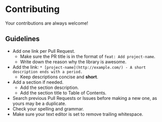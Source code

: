 # Contributing

Your contributions are always welcome!

## Guidelines

* Add one link per Pull Request.
    * Make sure the PR title is in the format of `feat: Add project-name`.
    * Write down the reason why the library is awesome.
* Add the link: `* [project-name](http://example.com/) - A short description ends with a period.`
    * Keep descriptions concise and **short**.
* Add a section if needed.
    * Add the section description.
    * Add the section title to Table of Contents.
* Search previous Pull Requests or Issues before making a new one, as yours may be a duplicate.
* Check your spelling and grammar.
* Make sure your text editor is set to remove trailing whitespace.